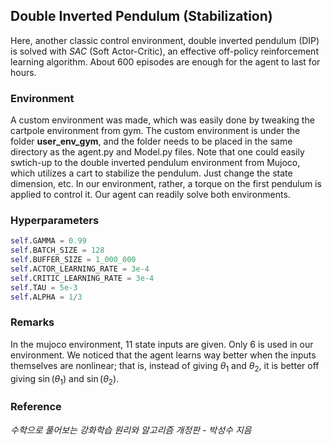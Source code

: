 ## Double Inverted Pendulum (Stabilization)

Here, another classic control environment, double inverted pendulum (DIP) is solved with *SAC* (Soft Actor-Critic), an effective off-policy reinforcement learning algorithm. About 600 episodes are enough for the agent to last for hours.

### Environment

A custom environment was made, which was easily done by tweaking the cartpole environment from gym. The custom environment is under the folder **user_env_gym**, and the folder needs to be placed in the same directory as the agent.py and Model.py files. Note that one could easily swtich-up to the double inverted pendulum environment from Mujoco, which utilizes a cart to stabilize the pendulum. Just change the state dimension, etc. In our environment, rather, a torque on the first pendulum is applied to control it. Our agent can readily solve both environments. 

### Hyperparameters
```python
self.GAMMA = 0.99
self.BATCH_SIZE = 128
self.BUFFER_SIZE = 1_000_000
self.ACTOR_LEARNING_RATE = 3e-4
self.CRITIC_LEARNING_RATE = 3e-4
self.TAU = 5e-3
self.ALPHA = 1/3

```

### Remarks
In the mujoco environment, 11 state inputs are given. Only 6 is used in our environment. We noticed that the agent learns way better when the inputs themselves are nonlinear; that is, instead of giving $\theta_{1}$ and $\theta_{2}$, it is better off giving $\sin(\theta_{1})$ and $\sin(\theta_{2})$.


### Reference
*수학으로 풀어보는 강화학습 원리와 알고리즘 개정판 - 박성수 지음*

